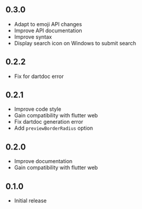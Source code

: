 ## 0.3.0
* Adapt to emoji API changes
* Improve API documentation 
* Improve syntax
* Display search icon on Windows to submit search

## 0.2.2
* Fix for dartdoc error

## 0.2.1
* Improve code style
* Gain compatibility with flutter web
* Fix dartdoc generation error
* Add `previewBorderRadius` option

## 0.2.0

* Improve documentation
* Gain compatibility with flutter web

## 0.1.0

* Initial release
